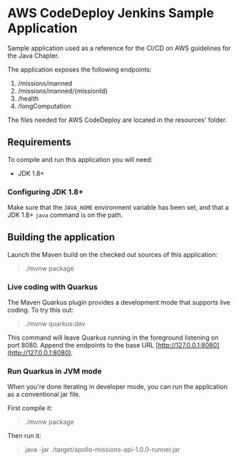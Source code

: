 # AWS CodeDeploy Jenkins Sample Application

Sample application used as a reference for the CI/CD on AWS guidelines for the Java Chapter.

The application exposes the following endpoints:
1. /missions/manned
2. /missions/manned/{missionId}
3. /health
4. /longComputation

The files needed for AWS CodeDeploy are located in the resources' folder.

## Requirements

To compile and run this application you will need:

- JDK 1.8+

### Configuring JDK 1.8+

Make sure that the `JAVA_HOME` environment variable has been set, 
and that a JDK 1.8+ `java` command is on the path.

## Building the application

Launch the Maven build on the checked out sources of this application:

> ./mvnw package

### Live coding with Quarkus

The Maven Quarkus plugin provides a development mode that supports
live coding. To try this out:

> ./mvnw quarkus:dev

This command will leave Quarkus running in the foreground listening on port 8080.
Append the endpoints to the base URL [http://127.0.0.1:8080](http://127.0.0.1:8080).

### Run Quarkus in JVM mode

When you're done iterating in developer mode, you can run the application as a
conventional jar file.

First compile it:

> ./mvnw package

Then run it:

> java -jar ./target/apollo-missions-api-1.0.0-runner.jar
